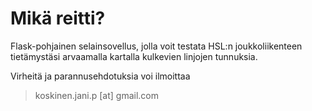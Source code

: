 # Mikä reitti?

Flask-pohjainen selainsovellus, jolla voit testata HSL:n joukkoliikenteen tietämystäsi arvaamalla kartalla kulkevien linjojen tunnuksia.

Virheitä ja parannusehdotuksia voi ilmoittaa
> koskinen.jani.p [at] gmail.com